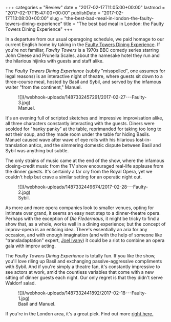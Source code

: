 +++
categories = "Review"
date = "2017-02-17T11:05:00+00:00"
lastmod = "2017-02-17T15:47:00+00:00"
publishDate = "2017-02-17T13:08:00+00:00"
slug = "the-best-bad-meal-in-london-the-faulty-towers-dining-experience"
title = "The best bad meal in London: the Faulty Towers Dining Experience"
+++

In a departure from our usual operagoing schedule, we paid homage to our current English home by taking in the [Faulty Towers Dining Experience](http://www.amba-hotel.com/hotels/united_kingdom/london/charing-cross/hotel_offers/faulty_towers_the_dining_experience_.html). If you're not familiar, *Fawlty Towers* is a 1970s BBC comedy series starring John Cleese and Prunella Scales, about the namesake hotel they run and the hilarious hijinks with guests and staff alike.

The *Faulty Towers Dining Experience* (subtly "misspelled", one assumes for legal reasons) is an interactive night of theatre, where guests sit down to a three-course meal, hosted by Basil and Sybil, and served by the infamous waiter "from the continent," Manuel.

<figure data-type="image">![](/webhook-uploads/1487332457291/2017-02-27---Faulty-3.jpg)
<figcaption>Manuel.</figcaption>
</figure>

It's an evening full of scripted sketches and impressive improvisation alike, all three characters constantly interacting with the guests. Diners were scolded for "hanky panky" at the table, reprimanded for taking too long to eat their soup, and they made room under the table for hiding Basils. Manuel caused wave after wave of eye rolls with his hilarious lost-in-translation antics, and the simmering domestic dispute between Basil and Sybil was anything but subtle.

The only strains of music came at the end of the show, where the infamous closing-credit music from the TV show encouraged real-life applause from the dinner guests. It's certainly a far cry from the Royal Opera, yet we couldn't help but crave a similar setting for an operatic night out.

<figure data-type="image">![](/webhook-uploads/1487332449674/2017-02-28---Faulty-2.jpg)
<figcaption>Sybil.</figcaption>
</figure>

As more and more opera companies look to smaller venues, opting for intimate over grand, it seems an easy next step to a dinner-theatre opera. Perhaps with the exception of *Die Fledermaus*, it might be tricky to find a show that, as a whole, works well in a dining experience; but the concept of improv-opera is an enticing idea. There's essentially an aria for any occasion, and with enough imagination (and with the help of someone like "transladaptation" expert, [Joel Ivany](/scene/people/joel-ivany/)) it could be a riot to combine an opera gala with improv acting.

The *Faulty Towers Dining Experience* is totally fun. If you like the show, you'll love riling up Basil and exchanging passive-aggressive compliments with Sybil. And if you're simply a theatre fan, it's constantly impressive to see actors at work, amid the countless variables that come with a new sitting of dinner guests each night. Our only regret is that they didn't serve Waldorf salad.

<figure data-type="image">![](/webhook-uploads/1487332441892/2017-02-18---Faulty-1.jpg)
<figcaption>Basil and Manuel.</figcaption>
</figure>

If you're in the London area, it's a great pick. Find out more [right here.](http://torquaysuitetheatre.com/)

